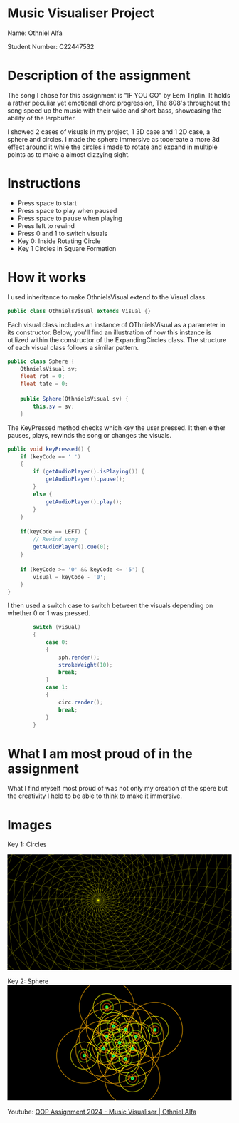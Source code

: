 # Music Visualiser Project

Name: Othniel Alfa

Student Number: C22447532


# Description of the assignment

The song I chose for this assignment is "IF YOU GO" by Eem Triplin. It holds a rather peculiar yet emotional chord progression, The 808's throughout the song speed up  the music with their wide and short bass, showcasing the ability of the lerpbuffer. 

I showed 2 cases of visuals in my project, 1 3D case and 1 2D case,  a sphere and circles. I made the sphere immersive as tocereate a more 3d effect around it while the circles i made to rotate and expand in multiple points as to make a almost dizzying sight.

# Instructions
- Press space to start
- Press space to play when paused
- Press space to pause when playing
- Press left to rewind
- Press 0 and 1 to switch visuals
- Key 0: Inside Rotating Circle
- Key 1 Circles in Square Formation

# How it works


I used inheritance to make OthnielsVisual extend to the Visual class.

```java
public class OthnielsVisual extends Visual {}
```

Each visual class includes an instance of OThnielsVisual as a parameter in its constructor. 
Below, you'll find an illustration of how this instance is utilized within the constructor of the ExpandingCircles class. 
The structure of each visual class follows a similar pattern.

```java
public class Sphere {
    OthnielsVisual sv;
    float rot = 0;
    float tate = 0;

    public Sphere(OthnielsVisual sv) {
        this.sv = sv;
    }
```
The KeyPressed method checks which key the user pressed. It then either pauses, plays, rewinds the song or changes the visuals. 

```java
public void keyPressed() {
	if (keyCode == ' ')
	{
		if (getAudioPlayer().isPlaying()) {
			getAudioPlayer().pause();
		}
		else {
			getAudioPlayer().play();
		}
	}

	if(keyCode == LEFT) {
		// Rewind song
		getAudioPlayer().cue(0);
	}

	if (keyCode >= '0' && keyCode <= '5') {
		visual = keyCode - '0';
	}
}
```

I then used a switch case to switch between the visuals depending on whether 0 or 1 was pressed.

```java
        switch (visual)
        {
            case 0:
            {
                sph.render();
                strokeWeight(10);
                break;
            }
            case 1:
            {
                circ.render();
                break;
            }
        }
```

# What I am most proud of in the assignment

What I find myself most proud of was not only my creation of the spere but the creativity I held to be able to think to make it immersive.


# Images
Key 1: Circles

![An image](images/Screenshot%202024-04-28%20234852.png)

Key 2: Sphere
![Another image](images/Screenshot%202024-04-28%20234903.png)

Youtube: [OOP Assignment 2024 - Music Visualiser | Othniel Alfa](https://youtu.be/-k9Wtb7JNf8)